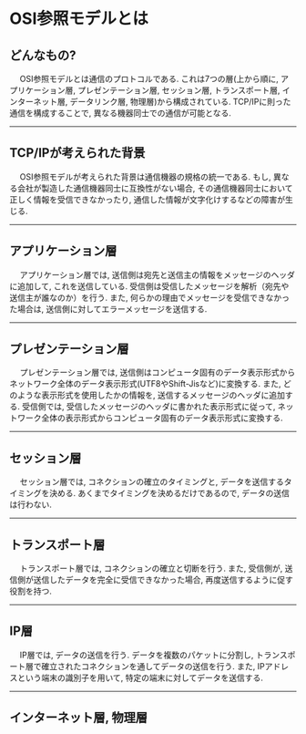 # OSI参照モデルとは

## **どんなもの?**
&emsp; OSI参照モデルとは通信のプロトコルである. これは7つの層(上から順に, アプリケーション層, プレゼンテーション層, セッション層, トランスポート層, インターネット層, データリンク層, 物理層)から構成されている. TCP/IPに則った通信を構成することで, 異なる機器同士での通信が可能となる.

***
## **TCP/IPが考えられた背景**
&emsp; OSI参照モデルが考えられた背景は通信機器の規格の統一である. もし, 異なる会社が製造した通信機器同士に互換性がない場合, その通信機器同士において正しく情報を受信できなかったり, 通信した情報が文字化けするなどの障害が生じる. 

***
## **アプリケーション層**
&emsp; アプリケーション層では, 送信側は宛先と送信主の情報をメッセージのヘッダに追加して, これを送信している. 受信側は受信したメッセージを解析（宛先や送信主が誰なのか）を行う. また, 何らかの理由でメッセージを受信できなかった場合は, 送信側に対してエラーメッセージを送信する.

***
## **プレゼンテーション層**
&emsp; プレゼンテーション層では, 送信側はコンピュータ固有のデータ表示形式からネットワーク全体のデータ表示形式(UTF8やShift-Jisなど)に変換する. また, どのような表示形式を使用したかの情報を, 送信するメッセージのヘッダに追加する. 受信側では, 受信したメッセージのヘッダに書かれた表示形式に従って, ネットワーク全体の表示形式からコンピュータ固有のデータ表示形式に変換する. 

***
## **セッション層**
&emsp; セッション層では, コネクションの確立のタイミングと, データを送信するタイミングを決める. あくまでタイミングを決めるだけであるので, データの送信は行わない. 

***
## **トランスポート層**
&emsp; トランスポート層では, コネクションの確立と切断を行う. また, 受信側が, 送信側が送信したデータを完全に受信できなかった場合, 再度送信するように促す役割を持つ. 

***
## **IP層**
&emsp; IP層では, データの送信を行う. データを複数のパケットに分割し, トランスポート層で確立されたコネクションを通してデータの送信を行う. また, IPアドレスという端末の識別子を用いて, 特定の端末に対してデータを送信する. 

***
## **インターネット層, 物理層**
&emsp; 
